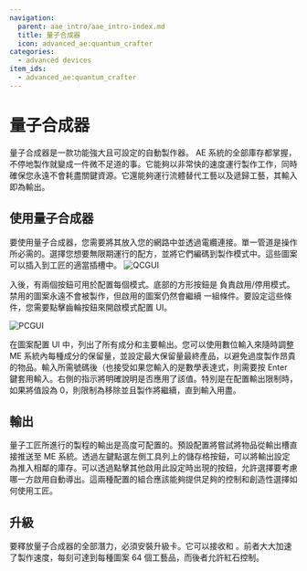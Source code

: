 ```yaml
---
navigation:
  parent: aae_intro/aae_intro-index.md
  title: 量子合成器
  icon: advanced_ae:quantum_crafter
categories:
  - advanced devices
item_ids:
  - advanced_ae:quantum_crafter
---
```


# 量子合成器

<BlockImage id="advanced_ae:quantum_crafter" p:working="true" scale="4"></BlockImage>

量子合成器是一款功能強大且可設定的自動製作器。 AE 系統的全部庫存都掌握，不停地製作就變成一件微不足道的事。它能夠以非常快的速度運行製作工作，同時確保您永遠不會耗盡關鍵資源。它還能夠運行流體替代工藝以及遞歸工藝，其輸入即為輸出。

## 使用量子合成器

要使用量子合成器，您需要將其放入您的網路中並透過電纜連接。單一管道是操作所必需的。選擇您想要無限期運行的配方，並將它們編碼到製作模式中。這些圖案可以插入到工匠的適當插槽中。
![QCGUI](../pic/quantum_crafter_ui.png)

入後，有兩個按鈕可用於配置每個模式。底部的方形按鈕是
負責啟用/停用模式。禁用的圖案永遠不會被製作，但啟用的圖案仍然會繼續
一組條件。要設定這些條件，您需要點擊齒輪按鈕來開啟模式配置 UI。

![PCGUI](../pic/pattern_configuration_ui.png)

在圖案配置 UI 中，列出了所有成分和主要輸出。您可以使用數位輸入來隨時調整 ME 系統內每種成分的保留量，並設定最大保留量最終產品，以避免過度製作昂貴的物品。輸入所需號碼後（也接受如果您輸入的是數學表達式，則需要按 Enter 鍵套用輸入。右側的指示將明確說明是否應用了該值。特別是在配置輸出限制時，如果將值設為 0，則限制為移除並且製作將繼續，直到輸入用盡。

## 輸出

量子工匠所進行的製程的輸出是高度可配置的。預設配置將嘗試將物品從輸出槽直接推送至 ME 系統。透過左鍵點選左側工具列上的儲存格按鈕，可以將輸出設定為推入相鄰的庫存。可以透過點擊其他啟用此設定時出現的按鈕，允許選擇要考慮哪一方啟用自動導出。這兩種配置的組合應該能夠提供足夠的控制和創造性選擇如何使用工匠。

## 升級

要釋放量子合成器的全部潛力，必須安裝升級卡。它可以接收<ItemLink id="ae2:speed_card" />和 <ItemLink id="ae2:redstone_card" />。前者大大加速了製作速度，每刻可達到每種圖案 64 個工藝品，而後者允許紅石控制。
